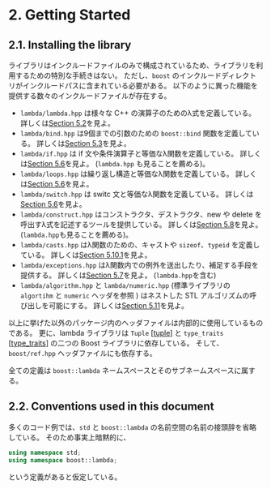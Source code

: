 # 2. Getting Started

## 2.1. Installing the library

ライブラリはインクルードファイルのみで構成されているため、ライブラリを利用するための特別な手続きはない。
ただし、`boost` のインクルードディレクトリがインクルードパスに含まれている必要がある。
以下のように異った機能を提供する数々のインクルードファイルが存在する。

- `lambda/lambda.hpp` は様々な C++ の演算子のためのλ式を定義している。
	詳しくは[Section 5.2](ar01s05.md#sect_operator_expressions)を見よ。
- `lambda/bind.hpp` は9個までの引数のための `boost::bind` 関数を定義している。
	詳しくは[Section 5.3](ar01s05.md#sect_bind_expressions)を見よ。
- `lambda/if.hpp` は if 文や条件演算子と等価なλ関数を定義している。
	詳しくは[Section 5.6](ar01s05.md#sect_lambda_expressions_for_control_structures)を見よ。
	(`lambda.hpp` も見ることを薦める)。
- `lambda/loops.hpp` は繰り返し構造と等価なλ関数を定義している。
	詳しくは[Section 5.6](ar01s05.md#sect_lambda_expressions_for_control_structures)を見よ。
- `lambda/switch.hpp` は switc 文と等価なλ関数を定義している。
	詳しくは[Section 5.6](ar01s05.md#sect_lambda_expressions_for_control_structures)を見よ。
- `lambda/construct.hpp` はコンストラクタ、デストラクタ、new や delete を呼出すλ式を記述するツールを提供している。
	詳しくは[Section 5.8](ar01s05.md#sect_construction_and_destruction)を見よ。
	(`lambda.hpp`も見ることを薦める)。
- `lambda/casts.hpp` はλ関数のための、キャストや `sizeof`、`typeid` を定義している。
	詳しくは[Section 5.10.1](ar01s05.md#sect_cast_expressions)を見よ。
- `lambda/exceptions.hpp` はλ関数内での例外を送出したり、補足する手段を提供する。
	詳しくは[Section 5.7](ar01s05.md#sect_exceptions)を見よ。
	(`lambda.hpp`を含む)
- `lambda/algorithm.hpp` と `lambda/numeric.hpp` (標準ライブラリの `algortihm` と `numeric` ヘッダを参照 ) はネストした STL アルゴリズムの呼び出しを可能にする。
	詳しくは[Section 5.11](ar01s05.md#sect_nested_stl_algorithms)を見よ。

以上に挙げた以外のパッケージ内のヘッダファイルは内部的に使用しているものである。
更に、lambda ライブラリは `Tuple` [[tuple](bi01.md#cit_boost__tuple)] と `type_traits` [[type_traits](bi01.md#cit_boost__type_traits)] の二つの Boost ライブラリに依存している。
そして、`boost/ref.hpp` ヘッダファイルにも依存する。

全ての定義は `boost::lambda` ネームスペースとそのサブネームスペースに属する。

## <a id="id2741935">2.2. Conventions used in this document</a>

多くのコード例では、`std` と `boost::lambda` の名前空間の名前の接頭辞を省略している。
そのため事実上暗黙的に、

```cpp
using namespace std;
using namespace boost::lambda;
```

という定義があると仮定している。

